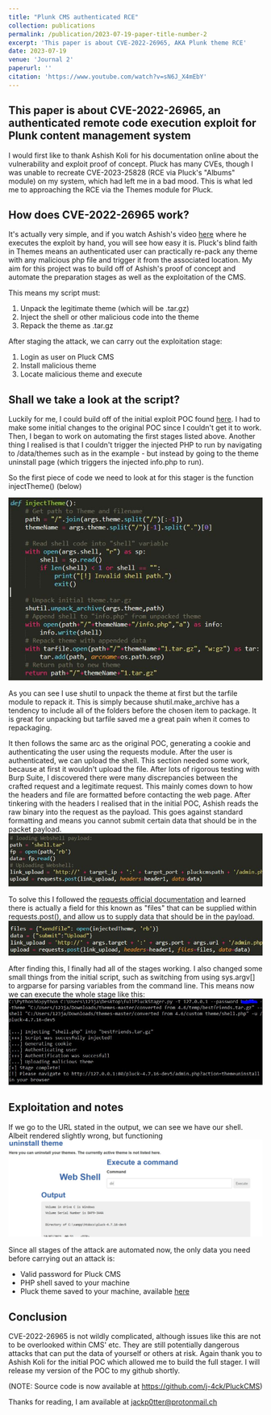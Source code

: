 ```yaml
---
title: "Plunk CMS authenticated RCE"
collection: publications
permalink: /publication/2023-07-19-paper-title-number-2
excerpt: 'This paper is about CVE-2022-26965, AKA Plunk theme RCE'
date: 2023-07-19
venue: 'Journal 2'
paperurl: ''
citation: 'https://www.youtube.com/watch?v=sN6J_X4mEbY'
---
```

This paper is about CVE-2022-26965, an authenticated remote code execution exploit for Plunk content management system
------

I would first like to thank Ashish Koli for his documentation online about the vulnerability and exploit proof of concept.
Pluck has many CVEs, though I was unable to recreate CVE-2023-25828 (RCE via Pluck's "Albums" module) on my system, which had left me in a bad mood. This is what led me to approaching the RCE via the Themes module for Pluck.

How does CVE-2022-26965 work?
------

It's actually very simple, and if you watch Ashish's video [here](https://www.youtube.com/watch?v=sN6J_X4mEbY) where he executes the exploit by hand,
you will see how easy it is. Pluck's blind faith in Themes means an authenticated user can practically re-pack any theme with any malicious php file and trigger it from the associated location.
My aim for this project was to build off of Ashish's proof of concept and automate the preparation stages as well as the exploitation of the CMS.

This means my script must:
1. Unpack the legitimate theme (which will be .tar.gz)
1. Inject the shell or other malicious code into the theme
1. Repack the theme as .tar.gz

After staging the attack, we can carry out the exploitation stage:
1. Login as user on Pluck CMS
1. Install malicious theme
1. Locate malicious theme and execute

Shall we take a look at the script?
------

Luckily for me, I could build off of the initial exploit POC found [here](https://github.com/shikari00007/Pluck-CMS-Pluck-4.7.16-Theme-Upload-Remote-Code-Execution-Authenticated--POC).
I had to make some initial changes to the original POC since I couldn't get it to work.
Then, I began to work on automating the first stages listed above. Another thing
I realised is that I couldn't trigger the injected PHP to run by navigating to /data/themes such as in the example - but instead by going to the theme
uninstall page (which triggers the injected info.php to run).

So the first piece of code we need to look at for this stager is the function injectTheme() (below)

![injectTheme](/images/pluck1.JPG)

As you can see I use shutil to unpack the theme at first but the tarfile module to repack it.
This is simply because shutil.make_archive has a tendency to include all of the folders before the chosen item to package. It is great for unpacking but tarfile saved me a great pain when it comes to repackaging.

It then follows the same arc as the original POC, generating a cookie and authenticating the user using the requests module. After the user is authenticated, we can upload the shell.
This section needed some work, because at first it wouldn't upload the file. After lots of rigorous testing with Burp Suite, I discovered there were many discrepancies between the crafted request and a legitimate request. This mainly comes down to how the headers and file are formatted before contacting the web page. After tinkering with the headers I realised that in the initial POC, Ashish reads the raw binary into the request as the payload. This goes against standard formatting and means you cannot
submit certain data that should be in the packet payload.
![fileUpload](/images/pluck2.JPG)

To solve this I followed the [requests official documentation](https://docs.python-requests.org/en/latest/) and learned
there is actually a field for this known as "files" that can be supplied within requests.post(), and allow us to supply data that should be in the payload.
![fileUpload2](/images/pluck3.JPG)

After finding this, I finally had all of the stages working.
I also changed some small things from the initial script, such as switching from using sys.argv[] to argparse for parsing variables from the command line.
This means now we can execute the whole stage like this:
![Output](/images/pluck4.JPG)

Exploitation and notes
------

If we go to the URL stated in the output, we can see we have our shell. Albeit rendered slightly wrong, but functioning
![shellOutput](/images/pluck5.JPG)

Since all stages of the attack are automated now, the only data you need before carrying out an attack is:
+ Valid password for Pluck CMS
+ PHP shell saved to your machine
+ Pluck theme saved to your machine, available [here](https://github.com/pluck-cms/themes)

Conclusion
------

CVE-2022-26965 is not wildly complicated, although issues like this are not to be overlooked within CMS' etc. They are still potentially dangerous attacks that can put the data of yourself or others at risk.
Again thank you to Ashish Koli for the initial POC which allowed me to build the full stager. I will release my version of the POC to my github shortly.

(NOTE: Source code is now available at https://github.com/j-4ck/PluckCMS)

Thanks for reading, I am available at jackp0tter@protonmail.ch
